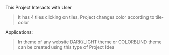 This Project Interacts with User
> It has 4 tiles
> clicking on tiles, Project changes color according to tile-color

Applications:
> In theme of any website DARK/LIGHT theme or COLORBLIND theme can be created using this type of Project Idea

